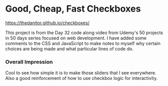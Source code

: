 # Good, Cheap, Fast Checkboxes

https://thedanitor.github.io/checkboxes/

This project is from the Day 32 code along video from Udemy's 50 projects in 50 days series focused on web development. I have added some comments to the CSS and JavaScript to make notes to myself why certain choices are being made and what particular lines of code do.

### Overall Impression

Cool to see how simple it is to make those sliders that I see everywhere. Also a good reinforcement of how to use checkbox logic for interactivity.


